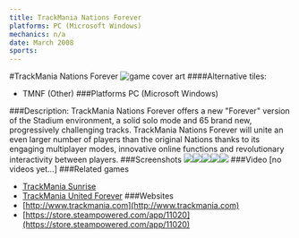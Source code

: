 ```yaml
---
title: TrackMania Nations Forever
platforms: PC (Microsoft Windows)
mechanics: n/a
date: March 2008
sports: 
---
```

#TrackMania Nations Forever
![game cover art](//images.igdb.com/igdb/image/upload/t_cover_big/fpb8v1ed1ip3dbsmns44.jpg "Logo Title Text 1")
####Alternative tiles:
* TMNF (Other)
###Platforms
PC (Microsoft Windows)

###Description:
TrackMania Nations Forever offers a new "Forever" version of the Stadium environment, a solid solo mode and 65 brand new, progressively challenging tracks. TrackMania Nations Forever will unite an even larger number of players than the original Nations thanks to its engaging multiplayer modes, innovative online functions and revolutionary interactivity between players.
###Screenshots
<a target="_blank" rel="noopener noreferrer" href="//images.igdb.com/igdb/image/upload/t_cover_big/ewwqsbkdsuunrd7qnhin.jpg"><img src="//images.igdb.com/igdb/image/upload/t_thumb/ewwqsbkdsuunrd7qnhin.jpg"/></a><a target="_blank" rel="noopener noreferrer" href="//images.igdb.com/igdb/image/upload/t_cover_big/wmgqp9itqnuj88fllsj5.jpg"><img src="//images.igdb.com/igdb/image/upload/t_thumb/wmgqp9itqnuj88fllsj5.jpg"/></a><a target="_blank" rel="noopener noreferrer" href="//images.igdb.com/igdb/image/upload/t_cover_big/k7dm5ww5ldg3moe9ices.jpg"><img src="//images.igdb.com/igdb/image/upload/t_thumb/k7dm5ww5ldg3moe9ices.jpg"/></a><a target="_blank" rel="noopener noreferrer" href="//images.igdb.com/igdb/image/upload/t_cover_big/qt9nptbhgnikzvxtxymr.jpg"><img src="//images.igdb.com/igdb/image/upload/t_thumb/qt9nptbhgnikzvxtxymr.jpg"/></a><a target="_blank" rel="noopener noreferrer" href="//images.igdb.com/igdb/image/upload/t_cover_big/pxabkpcikyw3m9iyd13t.jpg"><img src="//images.igdb.com/igdb/image/upload/t_thumb/pxabkpcikyw3m9iyd13t.jpg"/></a>
###Video
[no videos yet...]
###Related games
* [TrackMania Sunrise](/games/trackmania-sunrise-22294/)
* [TrackMania United Forever](/games/trackmania-united-forever-2451/)
###Websites
* [http://www.trackmania.com](http://www.trackmania.com)
* [https://store.steampowered.com/app/11020](https://store.steampowered.com/app/11020)
